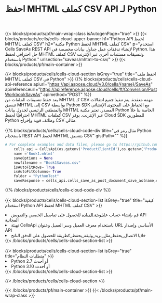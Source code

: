 ﻿---
title:  احفظ MHTML كملف CSV API لـ Python
description:  Cloud APIs & SDKs لـ Microsoft Excel & OpenOffice Calc. تحويل جدول البيانات إلى ملف تنسيق آخر.
url: /ar/python/saveas/mhtml-to-csv/
---
{{< blocks/products/pf/main-wrap-class isAutogenPage="true" >}}
{{< blocks/products/cells/cells-cloud-upper-banner h1="Python API لحفظ MHTML كملف CSV" h2="مكتبة Python لحفظ MHTML كملف CSV" p="استخدم Cells SaveAs REST API لإنشاء تدفقات عمل جداول بيانات مخصصة في Python. هذا حل احترافي لحفظ MHTML كملف CSV وتنسيقات مستندات أخرى عبر الإنترنت باستخدام Python." urlsection="saveas/mhtml-to-csv/" >}}
{{< blocks/products/pf/main-container >}}

{{< blocks/products/cells/cells-cloud-section isGrey="true" title="احفظ ملف MHTML كملف CSV في Python" >}}
{{% blocks/products/cells/cells-cloud-api-reference apiurl="https://api.aspose.cloud/v3.0/cells/{name}/SaveAs" apireferenceurl="https://apireference.aspose.cloud/cells/#/Conversion/PostWorkbookSaveAs" apimethod="POST" %}}
<br/>
يعد حفظ تنسيقات الملفات من MHTML كـ CSV مهمة معقدة. يتم تنفيذ جميع انتقالات تنسيق MHTML إلى CSV بواسطة Python SDK مع الحفاظ على المحتوى الإنشائي والمنطقي الرئيسي لجدول بيانات MHTML المصدر. تعتبر مكتبة Python الخاصة بنا حلاً احترافيًا لحفظ MHTML كملفات CSV عبر الإنترنت. يوفر Cloud SDK للمطورين Python وظائف قوية وإخراج CSV مثالي.
<br/>
<br/>
{{% blocks/products/cells/cells-cloud-code-div title="مثال رمز في Python باستخدام REST API لحفظ MHTML بتنسيق CSV" gistPath="" %}}
  
```python
# For complete examples and data files, please go to https://github.com/aspose-cells-cloud/aspose-cells-cloud-python/
    cells_api = CellsApi(os.getenv('ProductClientId'),os.getenv('ProductClientSecret'))
    name ='Book1.mhtml'    
    saveOptions = None
    newfilename = "Book1Saveas.csv"
    isAutoFitRows= True
    isAutoFitColumns= True
    folder = "PythonTest"
    saveResponse = cells_api.cells_save_as_post_document_save_as(name,save_options=saveOptions, newfilename=(folder +'/' + newfilename),folder=folder)
```
  
{{% /blocks/products/cells/cells-cloud-code-div %}}
<br/>
<br/>
{{< blocks/products/cells/cells-cloud-section-list isGrey="true" title="كيفية استخدام Python API لحفظ MHTML كملف CSV" >}}
<li> قم بإنشاء حساب على<a href="https://dashboard.aspose.cloud/">لوحة القيادة</a> للحصول على تفاصيل الحصص والتفويض API المجانية</li>
<li>تهيئة CellsApi باستخدام معرف العميل وسر العميل وعنوان URL الأساسي وإصدار API</li>
<li>خلايا الاتصال_يحفظ_مثل_بريد_وثيقة_يحفظ_كطريقة للحصول على الدفق الناتج</li>
{{< /blocks/products/cells/cells-cloud-section-list >}}
<br/>
<br/>
{{< blocks/products/cells/cells-cloud-section-list isGrey="true" title="متطلبات النظام" >}}
<li>Python 2.7 أو أحدث</li>
<li>Python 3.10 أو أحدث</li>
{{< /blocks/products/cells/cells-cloud-section-list >}}

{{< /blocks/products/cells/cells-cloud-section >}}

{{< /blocks/products/pf/main-container >}}
{{< /blocks/products/pf/main-wrap-class >}}
